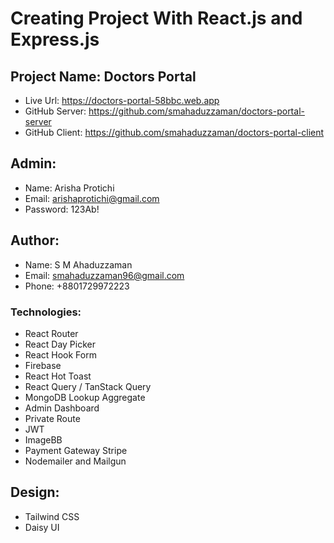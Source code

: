 # Creating Project With React.js and Express.js

## Project Name: Doctors Portal
- Live Url: https://doctors-portal-58bbc.web.app
- GitHub Server: https://github.com/smahaduzzaman/doctors-portal-server
- GitHub Client: https://github.com/smahaduzzaman/doctors-portal-client

## Admin:
- Name: Arisha Protichi
- Email: arishaprotichi@gmail.com
- Password: 123Ab!

## Author:
- Name: S M Ahaduzzaman
- Email: smahaduzzaman96@gmail.com
- Phone: +8801729972223

### Technologies:
- React Router
- React Day Picker
- React Hook Form
- Firebase
- React Hot Toast
- React Query / TanStack Query
- MongoDB Lookup Aggregate
- Admin Dashboard
- Private Route
- JWT
- ImageBB
- Payment Gateway Stripe 
- Nodemailer and Mailgun

## Design:
- Tailwind CSS
- Daisy UI

